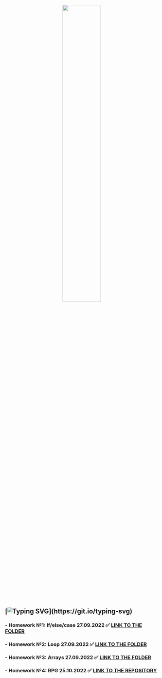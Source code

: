<div align="center">
<img src="https://www.softserveinc.com/cdn/img/press/regional/news/SS-logo.PNG" align="center" style="width: 50%" />
</div>  
  
## [![Typing SVG](https://readme-typing-svg.herokuapp.com?color=%2336BCF7&lines=🔭+SoftServe+List+of+HomeWorks:)](https://git.io/typing-svg)
  
### - Homework №1: If/else/case 27.09.2022 ✅  [LINK TO THE FOLDER](https://github.com/Maslyna/Java-Homework/blob/master/src/Homework1)
### - Homework №2: Loop 27.09.2022 ✅  [LINK TO THE FOLDER](https://github.com/Maslyna/Java-Homework/blob/master/src/Homework2)
### - Homework №3: Arrays 27.09.2022 ✅  [LINK TO THE FOLDER](https://github.com/Maslyna/Java-Homework/blob/master/src/Homework3)
### - Homework №4: RPG 25.10.2022 ✅  [LINK TO THE REPOSITORY](https://github.com/Maslyna/SoftserveLittleRPG)
